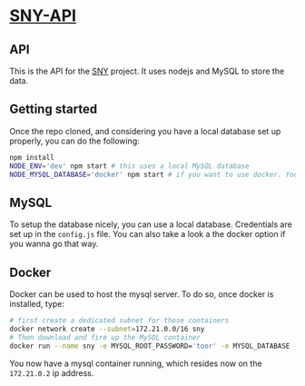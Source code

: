 # [SNY-API](https://github.com/softwareneedsyou/sny-api)
## API
This is the API for the [SNY](https://github.com/softwareneedsyou) project. It uses nodejs and MySQL to store
the data.

## Getting started
Once the repo cloned, and considering you have a local database set up properly, you can do the following:
```bash
npm install
NODE_ENV='dev' npm start # this uses a local MySQL database
NODE_MYSQL_DATABASE='docker' npm start # if you want to use docker. You'll need to follow the instructions below
```

## MySQL
To setup the database nicely, you can use a local database. Credentials are set up in the `config.js` file. You
can also take a look a the docker option if you wanna go that way.

## Docker
Docker can be used to host the mysql server. To do so, once docker is installed, type:
```bash
# first create a dedicated subnet for those containers
docker network create --subnet=172.21.0.0/16 sny
# Then download and fire up the MySQL container
docker run --name sny -e MYSQL_ROOT_PASSWORD='toor' -e MYSQL_DATABASE -d mysql:latest
```

You now have a mysql container running, which resides now on the `172.21.0.2` ip address.
